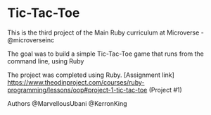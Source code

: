 # Tic-Tac-Toe

This is the third project of the Main Ruby curriculum at Microverse - @microverseinc

The goal was to build a simple Tic-Tac-Toe game that runs from the command line, using Ruby

The project was completed using Ruby. [Assignment link] https://www.theodinproject.com/courses/ruby-programming/lessons/oop#project-1-tic-tac-toe   (Project #1)

Authors @MarvellousUbani @KerronKing
